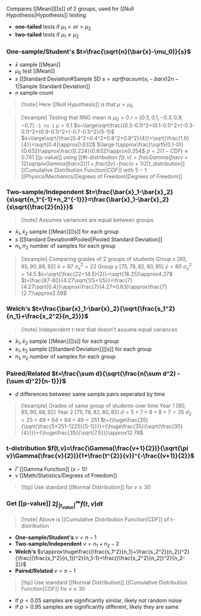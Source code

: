 Compares [[Mean]][[s]] of 2 groups, used for [[Null Hypothesis|Hypothesis]] testing
- **one-tailed** tests if $\mu_1<or>\mu_2$
- **two-tailed** tests if $\mu_1\neq\mu_2$
### One-sample/Student's $t=\frac{\sqrt{n}(\bar{x}-\mu_0)}{s}$
- $\bar{x}$ sample [[Mean]]
- $\mu_0$ test [[Mean]]
- $s$ [[Standard Deviation#Sample SD $s= sqrt{ frac{ sum(x_i- bar{x}) 2}{n-1}}$|Sample Standard Deviation]]
- $n$ sample count
> [!note] Here [[Null Hypothesis]] is that $\mu=\mu_0$

> [!example] Testing that RNG mean is $\mu_0=0$
> $r=[0.5,0.1,-0.3,0.9,-0.7]$ `-1 to 1` $\mu=0.1$
> $s=\large\sqrt\frac{(0.5-0.1)^2+(0.1-0.1)^2+(-0.3-0.1)^2+(0.9-0.1)^2+(-0.7-0.1)^2}{5-1}$ 
> $s=\large\sqrt{\frac{0.4^2+0.4^2+0.8^2+0.8^2}{4}}=\sqrt{\frac{1.6}{4}}=\sqrt{0.4}\approx0.632$
> $\large t\approx\frac{\sqrt5(0.1-0)}{0.632}\approx\frac{0.224}{0.632}\approx0.354$ 
> $p=2(1-CDF)\approx0.741$ [[p-value]] using [[#t-distribution $f(t,v)= frac{ Gamma( frac{v+1}{2})}{ sqrt{ pi v} Gamma( frac{v}{2})}(1+ frac{t {2}}{v}) {- frac{(v+1)}{2}}$|t_distribution]] [[Cumulative Distribution Function|CDF]] with $5-1$ [[Physics/Mechanics/Degrees of Freedom|Degrees of Freedom]]
### Two-sample/Independent $t=\frac{\bar{x}_1-\bar{x}_2}{s\sqrt{n_1^{-1}+n_2^{-1}}}=\frac{\bar{x}_1-\bar{x}_2}{s\sqrt{\frac{2}{n}}}$
> [!note] Assumes variances are equal between groups
- $\bar{x}_1,\bar{x}_2$ sample [[Mean]][[s]] for each group
- $s$ [[Standard Deviation#Pooled|Pooled Standard Deviation]]
- $n_1,n_2$ number of samples for each group
> [!example] Comparing grades of 2 groups of students
> Group x $[80,85,90,88,92]$ $\bar{x}=87$ $\sigma_x^2=22$
> Group y $[75,78,82,80,85]$ $\bar{y}=80$ $\sigma_y^2=14.5$
> $s=\sqrt{\frac{22+14.5}{2}}=\sqrt{18.25}\approx4.27$
> $t=\frac{87-80}{4.27\sqrt{1/5+1/5}}=\frac{7}{4.27\sqrt{0.4}}\approx\frac{7}{4.27*0.63}\approx\frac{7}{2.7}\approx2.59$
### Welch's $t=\frac{\bar{x}_1-\bar{x}_2}{\sqrt{\frac{s_1^2}{n_1}+\frac{s_2^2}{n_2}}}$
> [!note] Independent t-test that doesn't assume equal variances
- $\bar{x}_1,\bar{x}_2$ sample [[Mean]][[s]] for each group
- $s_1,s_2$ sample [[Standard Deviation]][[s]] for each group
- $n_1,n_2$ number of samples for each group
### Paired/Related $t=\frac{\sum d}{\sqrt{\frac{n(\sum d^2) - (\sum d)^2}{n-1}}}$
- $d$ differences between same sample pairs seperated by time
> [!example] Grades of same group of students over time
> Year 1 $[80,85,90,88,92]$
> Year 2 $[75,78,82,80,85]$
> $d=5+7+8+8+7=35$
> $d_2=25+49+64+64+49=251$
> $t={\huge\frac{35}{\sqrt{\frac{5*251-1225}{5-1}}}}={\huge\frac{35}{\sqrt{\frac{30}{4}}}}={\huge\frac{35}{\sqrt{7.5}}}\approx12.78$
### t-distribution $f(t,v)=\frac{\Gamma(\frac{v+1}{2})}{\sqrt{\pi v}\Gamma(\frac{v}{2})}(1+\frac{t^{2}}{v})^{-\frac{(v+1)}{2}}$
- $\Gamma$ [[Gamma Function]] $(x-1)!$
- $v$ [[Math/Statistics/Degrees of Freedom]]
> [!tip] Use standard [[Normal Distribution]] for $v\geq30$
### Get [[p-value]] $2\int_{|t_{value}|}^\infty f(t,v)dt$
> [!note] Above is [[Cumulative Distribution Function|CDF]] of t-distribution 
- **One-sample/Student's** $v=n-1$
-  **Two-sample/Independent** $v=n_1+n_2-2$
- **Welch's** $v\approx\huge\frac{(\frac{s_1^2}{n_1}+\frac{s_2^2}{n_2})^2}{\frac{(\frac{s_1^2}{n_1})^2}{n_1-1}+\frac{(\frac{s_2^2}{n_2})^2}{n_2-2}}$
- **Paired/Related** $v=n-1$
> [!tip] Use standard [[Normal Distribution]] [[Cumulative Distribution Function|CDF]] for $v\geq30$
- If $p<0.05$ samples are significantly similar, likely not random noise
- If $p>0.95$ samples are significantly different, likely they are same
